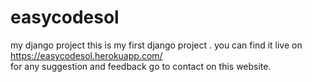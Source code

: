 # easycodesol
my django project
this is my first django project .
you can find it live on  https://easycodesol.herokuapp.com/  
for any suggestion and feedback go to contact on this website.
